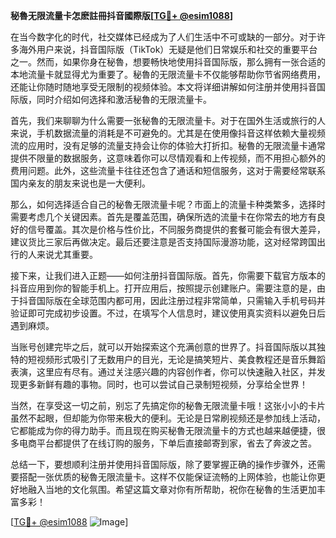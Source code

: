 **秘魯无限流量卡怎麽註冊抖音國際版[[TG💪+ @esim1088](https://t.me/s/esim1088)]**

在当今数字化的时代，社交媒体已经成为了人们生活中不可或缺的一部分。对于许多海外用户来说，抖音国际版（TikTok）无疑是他们日常娱乐和社交的重要平台之一。然而，如果你身在秘魯，想要畅快地使用抖音国际版，那么拥有一张合适的本地流量卡就显得尤为重要了。秘魯的无限流量卡不仅能够帮助你节省网络费用，还能让你随时随地享受无限制的视频体验。本文将详细讲解如何注册并使用抖音国际版，同时介绍如何选择和激活秘魯的无限流量卡。

首先，我们来聊聊为什么需要一张秘魯的无限流量卡。对于在国外生活或旅行的人来说，手机数据流量的消耗是不可避免的。尤其是在使用像抖音这样依赖大量视频流的应用时，没有足够的流量支持会让你的体验大打折扣。秘魯的无限流量卡通常提供不限量的数据服务，这意味着你可以尽情观看和上传视频，而不用担心额外的费用问题。此外，这些流量卡往往还包含了通话和短信服务，这对于需要经常联系国内亲友的朋友来说也是一大便利。

那么，如何选择适合自己的秘魯无限流量卡呢？市面上的流量卡种类繁多，选择时需要考虑几个关键因素。首先是覆盖范围，确保所选的流量卡在你常去的地方有良好的信号覆盖。其次是价格与性价比，不同服务商提供的套餐可能会有很大差异，建议货比三家后再做决定。最后还要注意是否支持国际漫游功能，这对经常跨国出行的人来说尤其重要。

接下来，让我们进入正题——如何注册抖音国际版。首先，你需要下载官方版本的抖音应用到你的智能手机上。打开应用后，按照提示创建账户。需要注意的是，由于抖音国际版在全球范围内都可用，因此注册过程非常简单，只需输入手机号码并验证即可完成初步设置。不过，在填写个人信息时，建议使用真实资料以避免日后遇到麻烦。

当账号创建完毕之后，就可以开始探索这个充满创意的世界了。抖音国际版以其独特的短视频形式吸引了无数用户的目光，无论是搞笑短片、美食教程还是音乐舞蹈表演，这里应有尽有。通过关注感兴趣的内容创作者，你可以快速融入社区，并发现更多新鲜有趣的事物。同时，也可以尝试自己录制短视频，分享给全世界！

当然，在享受这一切之前，别忘了先搞定你的秘魯无限流量卡哦！这张小小的卡片虽然不起眼，但却能为你带来极大的便利。无论是日常刷视频还是参加线上活动，它都能成为你的得力助手。而且现在购买秘魯无限流量卡的方式也越来越便捷，很多电商平台都提供了在线订购的服务，下单后直接邮寄到家，省去了奔波之苦。

总结一下，要想顺利注册并使用抖音国际版，除了要掌握正确的操作步骤外，还需要搭配一张优质的秘魯无限流量卡。这样不仅能保证流畅的上网体验，也能让你更好地融入当地的文化氛围。希望这篇文章对你有所帮助，祝你在秘魯的生活更加丰富多彩！

[[TG💪+ @esim1088](https://t.me/s/esim1088) ![Image](https://i.postimg.cc/4NQfJmqS/Snipaste-2025-05-13-00-14-12.png)]